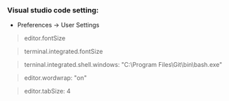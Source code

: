 ### Visual studio code setting:
* Preferences -> User Settings

> editor.fontSize

> terminal.integrated.fontSize

> terninal.integrated.shell.windows: "C:\\Program Files\\Git\\bin\\bash.exe"

> editor.wordwrap: "on"

> editor.tabSize: 4
